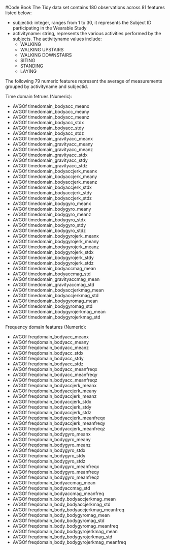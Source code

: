 
#Code Book
The Tidy data set contains 180 observations across 81 features listed below:

* subjectid: integer, ranges from 1 to 30, it represents the Subject ID participating in the Wearable Study
* activityname: string, represents the various activities performed by the subjects. The activityname values include:
  * WALKING 
  * WALKING UPSTAIRS 
  * WALKING DOWNSTAIRS
  * SITING
  * STANDING
  * LAYING
  
The following 79 numeric features represent the average of measurements grouped by activityname and subjectid.
  
Time domain fetrues (Numeric):
* AVGOf timedomain_bodyacc_meanx                 
* AVGOf timedomain_bodyacc_meany                
* AVGOf timedomain_bodyacc_meanz                 
* AVGOf timedomain_bodyacc_stdx                  
* AVGOf timedomain_bodyacc_stdy                  
* AVGOf timedomain_bodyacc_stdz                 
* AVGOf timedomain_gravityacc_meanx              
* AVGOf timedomain_gravityacc_meany             
* AVGOf timedomain_gravityacc_meanz             
* AVGOf timedomain_gravityacc_stdx              
* AVGOf timedomain_gravityacc_stdy               
* AVGOf timedomain_gravityacc_stdz               
* AVGOf timedomain_bodyaccjerk_meanx             
* AVGOf timedomain_bodyaccjerk_meany            
* AVGOf timedomain_bodyaccjerk_meanz            
* AVGOf timedomain_bodyaccjerk_stdx            
* AVGOf timedomain_bodyaccjerk_stdy              
* AVGOf timedomain_bodyaccjerk_stdz             
* AVGOf timedomain_bodygyro_meanx               
* AVGOf timedomain_bodygyro_meany                
* AVGOf timedomain_bodygyro_meanz                
* AVGOf timedomain_bodygyro_stdx                
* AVGOf timedomain_bodygyro_stdy                 
* AVGOf timedomain_bodygyro_stdz                 
* AVGOf timedomain_bodygyrojerk_meanx            
* AVGOf timedomain_bodygyrojerk_meany           
* AVGOf timedomain_bodygyrojerk_meanz           
* AVGOf timedomain_bodygyrojerk_stdx             
* AVGOf timedomain_bodygyrojerk_stdy             
* AVGOf timedomain_bodygyrojerk_stdz            
* AVGOf timedomain_bodyaccmag_mean             
* AVGOf timedomain_bodyaccmag_std                
* AVGOf timedomain_gravityaccmag_mean            
* AVGOf timedomain_gravityaccmag_std            
* AVGOf timedomain_bodyaccjerkmag_mean           
* AVGOf timedomain_bodyaccjerkmag_std            
* AVGOf timedomain_bodygyromag_mean            
* AVGOf timedomain_bodygyromag_std         
* AVGOf timedomain_bodygyrojerkmag_mean    
* AVGOf timedomain_bodygyrojerkmag_std

 Frequency domain features (Numeric):
* AVGOf freqdomain_bodyacc_meanx            
* AVGOf freqdomain_bodyacc_meany                
* AVGOf freqdomain_bodyacc_meanz                 
* AVGOf freqdomain_bodyacc_stdx                  
* AVGOf freqdomain_bodyacc_stdy                  
* AVGOf freqdomain_bodyacc_stdz                 
* AVGOf freqdomain_bodyacc_meanfreqx             
* AVGOf freqdomain_bodyacc_meanfreqy             
* AVGOf freqdomain_bodyacc_meanfreqz             
* AVGOf freqdomain_bodyaccjerk_meanx            
* AVGOf freqdomain_bodyaccjerk_meany             
* AVGOf freqdomain_bodyaccjerk_meanz             
* AVGOf freqdomain_bodyaccjerk_stdx            
* AVGOf freqdomain_bodyaccjerk_stdy             
* AVGOf freqdomain_bodyaccjerk_stdz              
* AVGOf freqdomain_bodyaccjerk_meanfreqx         
* AVGOf freqdomain_bodyaccjerk_meanfreqy         
* AVGOf freqdomain_bodyaccjerk_meanfreqz        
* AVGOf freqdomain_bodygyro_meanx                
* AVGOf freqdomain_bodygyro_meany        
* AVGOf freqdomain_bodygyro_meanz                
* AVGOf freqdomain_bodygyro_stdx                
* AVGOf freqdomain_bodygyro_stdy                
* AVGOf freqdomain_bodygyro_stdz                
* AVGOf freqdomain_bodygyro_meanfreqx            
* AVGOf freqdomain_bodygyro_meanfreqy           
* AVGOf freqdomain_bodygyro_meanfreqz            
* AVGOf freqdomain_bodyaccmag_mean            
* AVGOf freqdomain_bodyaccmag_std              
* AVGOf freqdomain_bodyaccmag_meanfreq          
* AVGOf freqdomain_body_bodyaccjerkmag_mean      
* AVGOf freqdomain_body_bodyaccjerkmag_std      
* AVGOf freqdomain_body_bodyaccjerkmag_meanfreq  
* AVGOf freqdomain_body_bodygyromag_mean  
* AVGOf freqdomain_body_bodygyromag_std          
* AVGOf freqdomain_body_bodygyromag_meanfreq     
* AVGOf freqdomain_body_bodygyrojerkmag_mean     
* AVGOf freqdomain_body_bodygyrojerkmag_std     
* AVGOf freqdomain_body_bodygyrojerkmag_meanfreq
